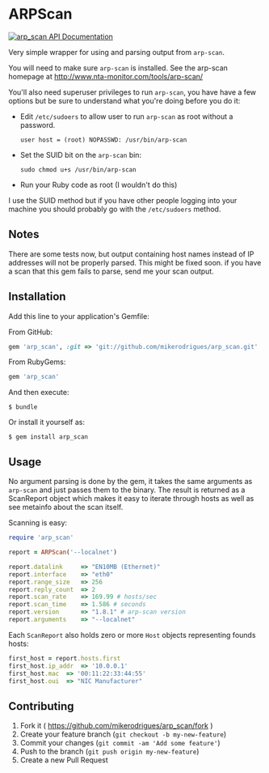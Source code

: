 # ARPScan

[![arp_scan API
Documentation](https://www.omniref.com/ruby/gems/arp_scan.png)](https://www.omniref.com/ruby/gems/arp_scan)

Very simple wrapper for using and parsing output from `arp-scan`.

You will need to make sure `arp-scan` is installed. See the arp-scan homepage at http://www.nta-monitor.com/tools/arp-scan/

You'll also need superuser privileges to run `arp-scan`, you have have a few
options but be sure to understand what you're doing before you do it:

* Edit `/etc/sudoers` to allow user to run `arp-scan` as root without a
  password.

	`user host = (root) NOPASSWD: /usr/bin/arp-scan`

* Set the SUID bit on the `arp-scan` bin:

	 `sudo chmod u+s /usr/bin/arp-scan`

* Run your Ruby code as root (I wouldn't do this)

I use the SUID method but if you have other people logging into your machine you
should probably go with the `/etc/sudoers` method.


## Notes

There are some tests now, but output containing host names instead of IP
addresses will not be properly parsed. This might be fixed soon. if you have a
scan that this gem fails to parse, send me your scan output.

## Installation

Add this line to your application's Gemfile:

From GitHub:
```ruby
gem 'arp_scan', :git => 'git://github.com/mikerodrigues/arp_scan.git'
```

From RubyGems:
```ruby
gem 'arp_scan'
```

And then execute:

    $ bundle

Or install it yourself as:

    $ gem install arp_scan

## Usage

No argument parsing is done by the gem, it takes the same arguments as
`arp-scan` and just passes them to the binary. The result is returned as a
ScanReport object which makes it easy to iterate through hosts as well as see
metainfo about the scan itself.

Scanning is easy:

```ruby
require 'arp_scan'

report = ARPScan('--localnet')

report.datalink 	=> "EN10MB (Ethernet)"
report.interface 	=> "eth0"
report.range_size 	=> 256
report.reply_count 	=> 2
report.scan_rate 	=> 169.99 # hosts/sec
report.scan_time 	=> 1.586 # seconds
report.version 		=> "1.8.1" # arp-scan version
report.arguments	=> "--localnet"
```

Each `ScanReport` also holds zero or more `Host` objects representing founds
hosts:

```ruby
first_host = report.hosts.first
first_host.ip_addr 	=> '10.0.0.1'
first_host.mac 	=> '00:11:22:33:44:55'
first_host.oui 	=> "NIC Manufacturer"
```





## Contributing

1. Fork it ( https://github.com/mikerodrigues/arp_scan/fork )
2. Create your feature branch (`git checkout -b my-new-feature`)
3. Commit your changes (`git commit -am 'Add some feature'`)
4. Push to the branch (`git push origin my-new-feature`)
5. Create a new Pull Request
